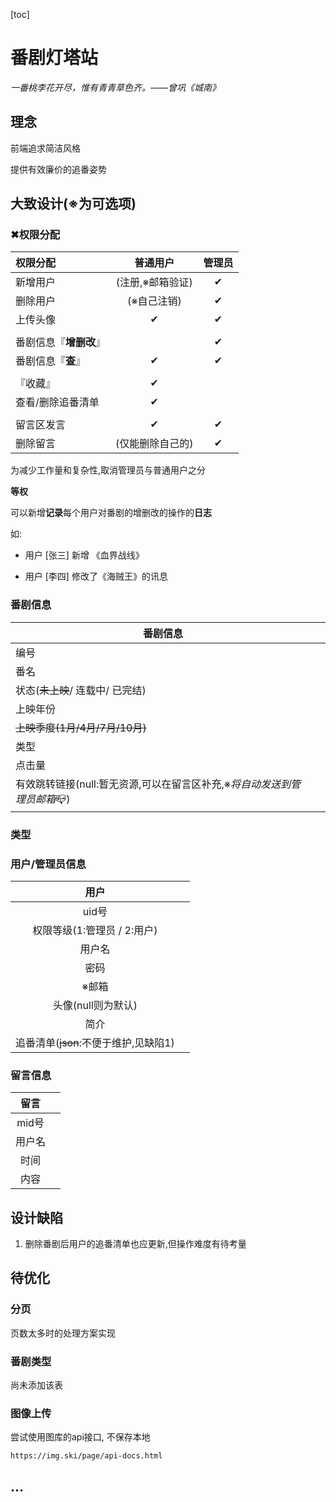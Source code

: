 [toc]

# 番剧灯塔站

*一番桃李花开尽，惟有青青草色齐。——曾巩《城南》*

## 理念

前端追求简洁风格

提供有效廉价的追番姿势



## 大致设计(※为可选项)

### ✖权限分配

| 权限分配               |     普通用户     | 管理员 |
| :--------------------- | :--------------: | :----: |
| 新增用户               | (注册,※邮箱验证) |   ✔    |
| 删除用户               |   (※自己注销)    |   ✔    |
| 上传头像               |        ✔         |   ✔    |
|                        |                  |        |
| 番剧信息『**增删改**』 |                  |   ✔    |
| 番剧信息『**查**』     |        ✔         |   ✔    |
|                        |                  |        |
| 『收藏』               |        ✔         |        |
| 查看/删除追番清单      |        ✔         |        |
|                        |                  |        |
| 留言区发言             |        ✔         |   ✔    |
| 删除留言               | (仅能删除自己的) |   ✔    |



为减少工作量和复杂性,取消管理员与普通用户之分

**等权**

可以新增**记录**每个用户对番剧的增删改的操作的**日志**

如:

+ 用户 [张三]  新增 《血界战线》

+ 用户 [李四]  修改了《海贼王》的讯息





### 番剧信息

| 番剧信息                                                     |      |
| ------------------------------------------------------------ | ---- |
| 编号                                                         |      |
| 番名                                                         |      |
| 状态(~~未上映~~/ 连载中/ 已完结)                             |      |
| 上映年份                                                     |      |
| ~~上映季度(1月/4月/7月/10月)~~                               |      |
| 类型                                                         |      |
| 点击量                                                       |      |
| 有效跳转链接(null:暂无资源,可以在留言区补充,※*将自动发送到管理员邮箱*📪) |      |



### 类型

### 用户/管理员信息

|                 用户                  |      |
| :-----------------------------------: | ---- |
|                 uid号                 |      |
|      权限等级(1:管理员 / 2:用户)      |      |
|                用户名                 |      |
|                 密码                  |      |
|                 ※邮箱                 |      |
|          头像(null则为默认)           |      |
|                 简介                  |      |
| 追番清单(~~json~~:不便于维护,见缺陷1) |      |

### 留言信息

|  留言  |      |
| :----: | ---- |
| mid号  |      |
| 用户名 |      |
|  时间  |      |
|  内容  |      |



## 设计缺陷

1. 删除番剧后用户的追番清单也应更新,但操作难度有待考量



## 待优化

### 分页

页数太多时的处理方案实现



### 番剧类型

尚未添加该表



### 图像上传

尝试使用图库的api接口, 不保存本地

```
https://img.ski/page/api-docs.html
```



## ...